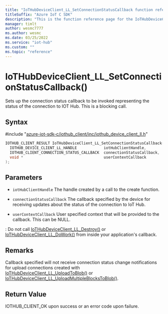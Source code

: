```yaml
---                             
title: "IoTHubDeviceClient_LL_SetConnectionStatusCallback function reference | Microsoft Docs" 
titleSuffix: "Azure IoT C SDK"            
description: "This is the function reference page for the IoTHubDeviceClient_LL_SetConnectionStatusCallback() function in the Azure IoT C SDK. This SDK is used with Azure IoT Hub and Azure IoT Hub Device Provisioning Service"            
manager: timlt                 
author: wesmc7777              
ms.author: wesmc               
ms.date: 03/25/2022                    
ms.service: "iot-hub"             
ms.custom: ""                
ms.topic: "reference"        
---                            
```


# IoTHubDeviceClient_LL_SetConnectionStatusCallback()

Sets up the connection status callback to be invoked representing the status of the connection to IOT Hub. This is a blocking call.

## Syntax

\#include "[azure-iot-sdk-c/iothub_client/inc/iothub_device_client_ll.h](../iothub-device-client-ll-h.md)"  
```C
IOTHUB_CLIENT_RESULT IoTHubDeviceClient_LL_SetConnectionStatusCallback(
  IOTHUB_DEVICE_CLIENT_LL_HANDLE            iotHubClientHandle,
  IOTHUB_CLIENT_CONNECTION_STATUS_CALLBACK  connectionStatusCallback,
  void *                                    userContextCallback
);
```

## Parameters
* `iotHubClientHandle` The handle created by a call to the create function. 

* `connectionStatusCallback` The callback specified by the device for receiving updates about the status of the connection to IoT Hub. 

* `userContextCallback` User specified context that will be provided to the callback. This can be NULL.

: Do not call [IoTHubDeviceClient_LL_Destroy()](../iothub-device-client-ll-h/iothubdeviceclient-ll-destroy.md) or [IoTHubDeviceClient_LL_DoWork()](../iothub-device-client-ll-h/iothubdeviceclient-ll-dowork.md) from inside your application's callback.

## Remarks
Callback specified will not receive connection status change notifications for upload connections created with [IoTHubDeviceClient_LL_UploadToBlob()](../iothub-device-client-ll-h/iothubdeviceclient-ll-uploadtoblob.md) or [IoTHubDeviceClient_LL_UploadMultipleBlocksToBlob()](../iothub-device-client-ll-h/iothubdeviceclient-ll-uploadmultipleblockstoblob.md).

## Return Value
IOTHUB_CLIENT_OK upon success or an error code upon failure.

